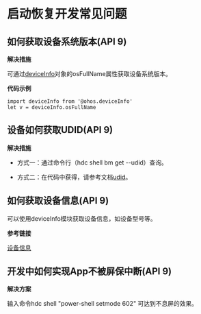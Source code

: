 # 启动恢复开发常见问题


## 如何获取设备系统版本(API 9)

**解决措施**

可通过[deviceInfo](../reference/apis-basic-services-kit/js-apis-device-info.md)对象的osFullName属性获取设备系统版本。

**代码示例**

```
import deviceInfo from '@ohos.deviceInfo'
let v = deviceInfo.osFullName
```


## 设备如何获取UDID(API 9)

**解决措施**

- 方式一：通过命令行（hdc shell bm get --udid）查询。

- 方式二：在代码中获得，请参考文档[udid](../reference/apis-basic-services-kit/js-apis-device-info.md)。


## 如何获取设备信息(API 9)

可以使用deviceInfo模块获取设备信息，如设备型号等。

**参考链接**

[设备信息](../reference/apis-basic-services-kit/js-apis-device-info.md)


## 开发中如何实现App不被屏保中断(API 9)

**解决方案**

输入命令hdc shell "power-shell setmode 602" 可达到不息屏的效果。
